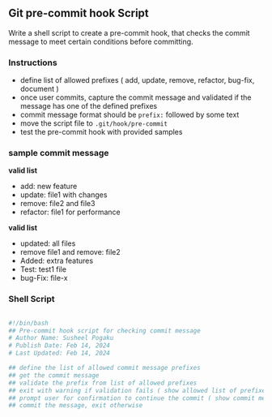 ## Git pre-commit hook Script

Write a shell script to create a pre-commit hook, that checks the commit message to meet certain conditions before committing.

### Instructions

- define list of allowed prefixes ( add, update, remove, refactor, bug-fix, document  )
- once user commits, capture the commit message and validated if the message has one of the defined prefixes
- commit message format should be `prefix:` followed by some text
- move the script file to `.git/hook/pre-commit`
- test the pre-commit hook with provided samples


### sample commit message

**valid list**
- add: new feature
- update: file1 with changes
- remove: file2 and file3
- refactor: file1 for performance


**valid list**
- updated: all files
- remove file1 and remove: file2
- Added: extra features
- Test: test1 file
- bug-Fix: file-x

### Shell Script

```sh

#!/bin/bash
## Pre-commit hook script for checking commit message
# Author Name: Susheel Pogaku
# Publish Date: Feb 14, 2024
# Last Updated: Feb 14, 2024

## define the list of allowed commit message prefixes
## get the commit message
## validate the prefix from list of allowed prefixes
## exit with warning if validation fails ( show allowed list of prefixes )
## prompt user for confirmation to continue the commit ( show commit message and ask for yes/no prompt )
## commit the message, exit otherwise
```
